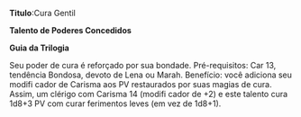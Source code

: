 **Titulo**:Cura Gentil

**Talento de Poderes Concedidos**

**Guia da Trilogia**

 Seu poder de cura é reforçado por sua bondade. Pré-requisitos: Car 13, tendência Bondosa, devoto de Lena ou Marah. Benefício: você adiciona seu modifi cador de Carisma aos PV restaurados por suas magias de cura. Assim, um clérigo com Carisma 14 (modifi cador de +2) e este talento cura 1d8+3 PV com curar ferimentos leves (em vez de 1d8+1).